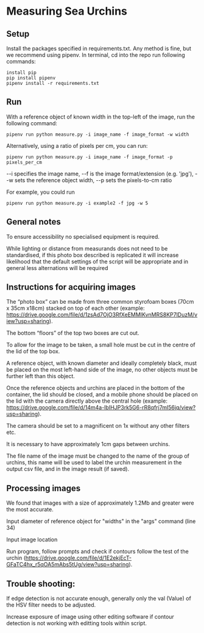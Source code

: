 # Measuring Sea Urchins

## Setup

Install the packages specified in requirements.txt. Any method is fine, but we recommend using pipenv. In terminal, cd into the repo run following commands:

    install pip
    pip install pipenv
    pipenv install -r requirements.txt

## Run

With a reference object of known width in the top-left of the image, run the following command:

    pipenv run python measure.py -i image_name -f image_format -w width

Alternatively, using a ratio of pixels per cm, you can run:

    pipenv run python measure.py -i image_name -f image_format -p pixels_per_cm

--i specifies the image name, 
--f is the image format/extension (e.g. 'jpg'),
--w sets the reference object width,
--p sets the pixels-to-cm ratio

For example, you could run
    
    pipenv run python measure.py -i example2 -f jpg -w 5

## General notes

To ensure accessibility no specialised equipment is required. 

While lighting or distance from measurands does not need to be standardised, if this photo box described is replicated it will increase likelihood that the default settings of the script will be appropriate and in general less alternations will be required

## Instructions for acquiring images

The “photo box” can be made from three common styrofoam boxes (70cm x 35cm x18cm) stacked on top of each other (example: https://drive.google.com/file/d/1zsAd7OjO3RfXeEMMIKvnMRS8KP7lDuzM/view?usp=sharing).

The bottom “floors” of the top two boxes are cut out. 

To allow for the image to be taken, a small hole must be cut in the centre of the lid of the top box. 

A reference object, with known diameter and ideally completely black, must be placed on the most left-hand side of the image, no other objects must be further left than this object.

Once the reference objects and urchins are placed in the bottom of the container, the lid should be closed, and a mobile phone should be placed on the lid with the camera directly above the central hole (example: https://drive.google.com/file/d/14m4a-IbIHJP3rk5G6-rR8qfrj7mI56jq/view?usp=sharing). 

The camera should be set to a magnificent on 1x without any other filters etc. 

It is necessary to have approximately 1cm gaps between urchins.

The file name of the image must be changed to the name of the group of urchins, this name will be used to label the urchin measurement in the output csv file, and in the image result (if saved).

## Processing images 

We found that images with a size of approximately 1.2Mb and greater were the most accurate. 

Input diameter of reference object for "widths" in the "args" command (line 34) 

Input image location

Run program, follow prompts and check if contours follow the test of the urchin (https://drive.google.com/file/d/1E2ekjEcT-GFaTC4hx_r5qOA5mAbs5tUg/view?usp=sharing). 

## Trouble shooting:

If edge detection is not accurate enough, generally only the val (Value) of the HSV filter needs to be adjusted.

Increase exposure of image using other editing software if contour detection is not working with editting tools within script. 


